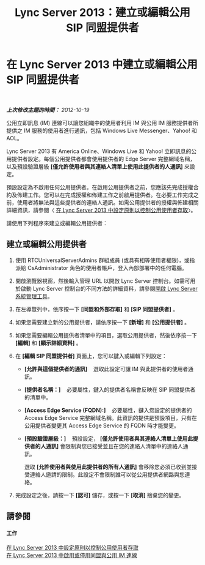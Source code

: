 ﻿---
title: Lync Server 2013：建立或編輯公用 SIP 同盟提供者
TOCTitle: 建立或編輯公用 SIP 同盟提供者
ms:assetid: 5321598c-1ab1-40e3-b739-4b2e6d0a3a3b
ms:mtpsurl: https://technet.microsoft.com/zh-tw/library/Gg398349(v=OCS.15)
ms:contentKeyID: 49290924
ms.date: 08/10/2015
mtps_version: v=OCS.15
ms.translationtype: HT
---

# 在 Lync Server 2013 中建立或編輯公用 SIP 同盟提供者

 

_**上次修改主題的時間：** 2012-10-19_

公用立即訊息 (IM) 連線可以讓您組織中的使用者利用 IM 與公用 IM 服務提供者所提供之 IM 服務的使用者進行通訊，包括 Windows Live Messenger、Yahoo\! 和 AOL。

Lync Server 2013 有 America Online、Windows Live 和 Yahoo\! 立即訊息的公用提供者設定。每個公用提供者都會使用提供者的 Edge Server 完整網域名稱，以及預設驗證層級 **\[僅允許使用者與其連絡人清單上使用此提供者的人通訊\]** 來設定。

預設設定為不啟用任何公用提供者。在啟用公用提供者之前，您應該先完成授權合約及佈建工作。您可以在完成授權和佈建工作之前啟用提供者。在必要工作完成之前，使用者將無法與這些提供者的連絡人通訊。如需公用提供者的授權與佈建相關詳細資訊，請參閱〈 [在 Lync Server 2013 中設定原則以控制公用使用者存取](lync-server-2013-configure-policies-to-control-public-user-access.md)〉。

請使用下列程序來建立或編輯公用提供者：

## 建立或編輯公用提供者

1.  使用 RTCUniversalServerAdmins 群組成員 (或具有相等使用者權限)，或指派給 CsAdministrator 角色的使用者帳戶，登入內部部署中的任何電腦。

2.  開啟瀏覽器視窗，然後輸入管理 URL 以開啟 Lync Server 控制台。如需可用於啟動 Lync Server 控制台的不同方法的詳細資料，請參閱[開啟 Lync Server 系統管理工具](lync-server-2013-open-lync-server-administrative-tools.md)。

3.  在左導覽列中，依序按一下 **\[同盟和外部存取\]** 和 **\[SIP 同盟提供者\]** 。

4.  如果您需要建立新的公用提供者，請依序按一下 **\[新增\]** 和 **\[公用提供者\]** 。

5.  如果您需要編輯公用提供者清單中的項目，選取公用提供者，然後依序按一下 **\[編輯\]** 和 **\[顯示詳細資料\]** 。

6.  在 **\[編輯 SIP 同盟提供者\]** 頁面上，您可以鍵入或編輯下列設定：
    
      - **\[允許與這個提供者的通訊\]**    選取此設定可讓 IM 與此提供者的使用者通訊。
    
      - **\[提供者名稱：\]**    必要屬性，鍵入的提供者名稱會反映在 SIP 同盟提供者的清單中。
    
      - **\[Access Edge Service (FQDN):\]**    必要屬性，鍵入您設定的提供者的 Access Edge Service 完整網域名稱。此資訊的提供是預設項目，只有在公用提供者變更其 Access Edge Service 的 FQDN 時才能變更。
    
      - **\[預設驗證層級：\]**    預設設定， **\[僅允許使用者與其連絡人清單上使用此提供者的人通訊\]** 會限制與您已接受並且在您的連絡人清單中的連絡人通訊。
        
        選取 **\[允許使用者與使用此提供者的所有人通訊\]** 會移除您必須已收到並接受連絡人邀請的限制。此設定不會限制誰可以從公用提供者網路與您連絡。

7.  完成設定之後，請按一下 **\[認可\]** 儲存，或按一下 **\[取消\]** 捨棄您的變更。

## 請參閱

#### 工作

[在 Lync Server 2013 中設定原則以控制公用使用者存取](lync-server-2013-configure-policies-to-control-public-user-access.md)  
[在 Lync Server 2013 中啟用或停用同盟與公用 IM 連線](lync-server-2013-enable-or-disable-federation-and-public-im-connectivity.md)

